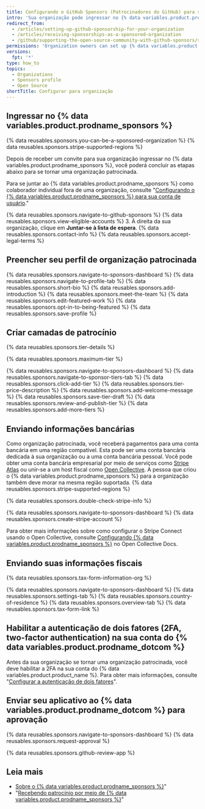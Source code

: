 ```yaml
---
title: Configurando o GitHub Sponsors (Patrocinadores do GitHub) para sua organização
intro: 'Sua organização pode ingressar no {% data variables.product.prodname_sponsors %} para receber pagamentos pelo seu trabalho.'
redirect_from:
  - /articles/setting-up-github-sponsorship-for-your-organization
  - /articles/receiving-sponsorships-as-a-sponsored-organization
  - /github/supporting-the-open-source-community-with-github-sponsors/setting-up-github-sponsors-for-your-organization
permissions: 'Organization owners can set up {% data variables.product.prodname_sponsors %} for an organization.'
versions:
  fpt: '*'
type: how_to
topics:
  - Organizations
  - Sponsors profile
  - Open Source
shortTitle: Configurar para organização
---
```


## Ingressar no {% data variables.product.prodname_sponsors %}

{% data reusables.sponsors.you-can-be-a-sponsored-organization %} {% data reusables.sponsors.stripe-supported-regions %}

Depois de receber um convite para sua organização ingressar no {% data variables.product.prodname_sponsors %}, você poderá concluir as etapas abaixo para se tornar uma organização patrocinada.

Para se juntar ao {% data variables.product.prodname_sponsors %} como colaborador individual fora de uma organização, consulte "[Configurando o {% data variables.product.prodname_sponsors %} para sua conta de usuário](/sponsors/receiving-sponsorships-through-github-sponsors/setting-up-github-sponsors-for-your-user-account)."

{% data reusables.sponsors.navigate-to-github-sponsors %}
{% data reusables.sponsors.view-eligible-accounts %}
3. À direita da sua organização, clique em **Juntar-se à lista de espera**.
{% data reusables.sponsors.contact-info %}
{% data reusables.sponsors.accept-legal-terms %}

## Preencher seu perfil de organização patrocinada

{% data reusables.sponsors.navigate-to-sponsors-dashboard %}
{% data reusables.sponsors.navigate-to-profile-tab %}
{% data reusables.sponsors.short-bio %}
{% data reusables.sponsors.add-introduction %}
{% data reusables.sponsors.meet-the-team %}
{% data reusables.sponsors.edit-featured-work %}
{% data reusables.sponsors.opt-in-to-being-featured %}
{% data reusables.sponsors.save-profile %}

## Criar camadas de patrocínio

{% data reusables.sponsors.tier-details %}

{% data reusables.sponsors.maximum-tier %}

{% data reusables.sponsors.navigate-to-sponsors-dashboard %}
{% data reusables.sponsors.navigate-to-sponsor-tiers-tab %}
{% data reusables.sponsors.click-add-tier %}
{% data reusables.sponsors.tier-price-description %}
{% data reusables.sponsors.add-welcome-message %}
{% data reusables.sponsors.save-tier-draft %}
{% data reusables.sponsors.review-and-publish-tier %}
{% data reusables.sponsors.add-more-tiers %}

## Enviando informações bancárias

Como organização patrocinada, você receberá pagamentos para uma conta bancária em uma região compatível. Esta pode ser uma conta bancária dedicada à sua organização ou a uma conta bancária pessoal. Você pode obter uma conta bancária empresarial por meio de serviços como [Stripe Atlas](https://stripe.com/atlas) ou unir-se a um host fiscal como [Open Collective](https://opencollective.com/). A pessoa que criou o {% data variables.product.prodname_sponsors %} para a organização também deve morar na mesma região suportada. {% data reusables.sponsors.stripe-supported-regions %}

{% data reusables.sponsors.double-check-stripe-info %}

{% data reusables.sponsors.navigate-to-sponsors-dashboard %}
{% data reusables.sponsors.create-stripe-account %}

Para obter mais informações sobre como configurar o Stripe Connect usando o Open Collective, consulte [Configurando {% data variables.product.prodname_sponsors %}](https://docs.opencollective.com/help/collectives/github-sponsors) no Open Collective Docs.

## Enviando suas informações fiscais

{% data reusables.sponsors.tax-form-information-org %}

{% data reusables.sponsors.navigate-to-sponsors-dashboard %}
{% data reusables.sponsors.settings-tab %}
{% data reusables.sponsors.country-of-residence %}
{% data reusables.sponsors.overview-tab %}
{% data reusables.sponsors.tax-form-link %}

## Habilitar a autenticação de dois fatores (2FA, two-factor authentication) na sua conta do {% data variables.product.prodname_dotcom %}

Antes da sua organização se tornar uma organização patrocinada, você deve habilitar a 2FA na sua conta do {% data variables.product.product_name %}. Para obter mais informações, consulte "[Configurar a autenticação de dois fatores](/articles/configuring-two-factor-authentication)".

## Enviar seu aplicativo ao {% data variables.product.prodname_dotcom %} para aprovação

{% data reusables.sponsors.navigate-to-sponsors-dashboard %}
{% data reusables.sponsors.request-approval %}

{% data reusables.sponsors.github-review-app %}

## Leia mais
- [Sobre o {% data variables.product.prodname_sponsors %}](/sponsors/getting-started-with-github-sponsors/about-github-sponsors)"
- "[Recebendo patrocínio por meio de {% data variables.product.prodname_sponsors %}](/sponsors/receiving-sponsorships-through-github-sponsors)"
